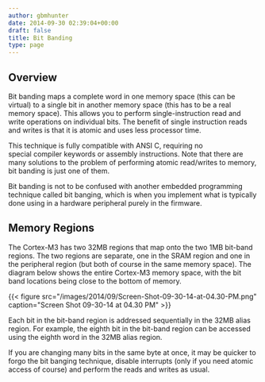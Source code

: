 ```yaml
---
author: gbmhunter
date: 2014-09-30 02:39:04+00:00
draft: false
title: Bit Banding
type: page
---
```


## Overview

Bit banding maps a complete word in one memory space (this can be virtual) to a single bit in another memory space (this has to be a real memory space). This allows you to perform single-instruction read and write operations on individual bits. The benefit of single instruction reads and writes is that it is atomic and uses less processor time.

This technique is fully compatible with ANSI C, requiring no special compiler keywords or assembly instructions. Note that there are many solutions to the problem of performing atomic read/writes to memory, bit banding is just one of them.

Bit banding is not to be confused with another embedded programming technique called bit banging, which is when you implement what is typically done using in a hardware peripheral purely in the firmware.

## Memory Regions

The Cortex-M3 has two 32MB regions that map onto the two 1MB bit-band regions. The two regions are separate, one in the SRAM region and one in the peripheral region (but both of course in the same memory space). The diagram below shows the entire Cortex-M3 memory space, with the bit band locations being close to the bottom of memory.

{{< figure src="/images/2014/09/Screen-Shot-09-30-14-at-04.30-PM.png" caption="Screen Shot 09-30-14 at 04.30 PM"  >}}

Each bit in the bit-band region is addressed sequentially in the 32MB alias region. For example, the eighth bit in the bit-band region can be accessed using the eighth word in the 32MB alias region.

If you are changing many bits in the same byte at once, it may be quicker to forgo the bit banging technique, disable interrupts (only if you need atomic access of course) and perform the reads and writes as usual.
